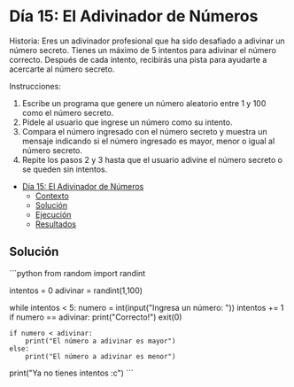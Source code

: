 # Día 15: El Adivinador de Números

Historia: Eres un adivinador profesional que ha sido desafiado a adivinar un número secreto. Tienes un máximo de 5 intentos para adivinar el número correcto. Después de cada intento, recibirás una pista para ayudarte a acercarte al número secreto.

Instrucciones:

1. Escribe un programa que genere un número aleatorio entre 1 y 100 como el número secreto.
2. Pídele al usuario que ingrese un número como su intento.
3. Compara el número ingresado con el número secreto y muestra un mensaje indicando si el número ingresado es mayor, menor o igual al número secreto.
4. Repite los pasos 2 y 3 hasta que el usuario adivine el número secreto o se queden sin intentos.

- [Día 15: El Adivinador de Números](#día-15-el-adivinador-de-números)
  - [Contexto](#contexto)
  - [Solución](#solución)
  - [Ejecución](#ejecución)
  - [Resultados](#resultados)

## Solución

´´´python
from random import randint

intentos = 0
adivinar = randint(1,100)

while intentos < 5:
    numero = int(input("Ingresa un número: "))
    intentos += 1
    if numero == adivinar:
        print("Correcto!")
        exit(0)
    
    if numero < adivinar:
        print("El número a adivinar es mayor")
    else:
        print("El número a adivinar es menor")

print("Ya no tienes intentos :c")
´´´